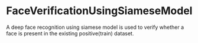 # FaceVerificationUsingSiameseModel
A deep face recognition using siamese model is used to verify whether a face is present in the existing positive(train) dataset.
